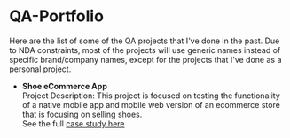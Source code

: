 # QA-Portfolio
Here are the list of some of the QA projects that I've done in the past. Due to NDA constraints, most of the projects will use generic names instead of specific brand/company names, except for the projects that I've done as a personal project.

- **Shoe eCommerce App**  
Project Description: This project is focused on testing the functionality of a native mobile app and mobile web version of an ecommerce store that is focusing on selling shoes.<br>See the full <a href="https://docs.google.com/presentation/d/1sgTA5tTwr9DIVCFphknPZOV47kSYECzzN7g92Qa5Mk0/pub?start=true&loop=false&delayms=30000" target="_blank">case study here</a>
